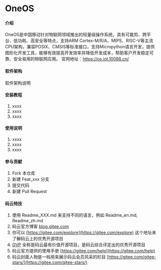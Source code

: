 # OneOS

#### 介绍
OneOS是中国移动针对物联网领域推出的轻量级操作系统，具有可裁剪、跨平台、低功耗、高安全等特点，支持ARM Cortex-M/R/A、MIPS、RISC-V等主流CPU架构，兼容POSIX、CMSIS等标准接口，支持Micropython语言开发，提供图形化开发工具，能够有效提高开发效率并降低开发成本，帮助客户开发稳定可靠、安全易用的物联网应用。 
官网地址：https://os.iot.10086.cn/

#### 软件架构
软件架构说明


#### 安装教程

1.  xxxx
2.  xxxx
3.  xxxx

#### 使用说明

1.  xxxx
2.  xxxx
3.  xxxx

#### 参与贡献

1.  Fork 本仓库
2.  新建 Feat_xxx 分支
3.  提交代码
4.  新建 Pull Request


#### 码云特技

1.  使用 Readme\_XXX.md 来支持不同的语言，例如 Readme\_en.md, Readme\_zh.md
2.  码云官方博客 [blog.gitee.com](https://blog.gitee.com)
3.  你可以 [https://gitee.com/explore](https://gitee.com/explore) 这个地址来了解码云上的优秀开源项目
4.  [GVP](https://gitee.com/gvp) 全称是码云最有价值开源项目，是码云综合评定出的优秀开源项目
5.  码云官方提供的使用手册 [https://gitee.com/help](https://gitee.com/help)
6.  码云封面人物是一档用来展示码云会员风采的栏目 [https://gitee.com/gitee-stars/](https://gitee.com/gitee-stars/)

